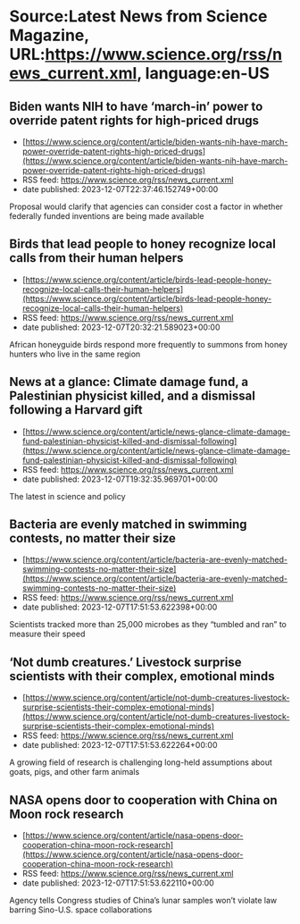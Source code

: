# Source:Latest News from Science Magazine, URL:https://www.science.org/rss/news_current.xml, language:en-US

## Biden wants NIH to have ‘march-in’ power to override patent rights for high-priced drugs
 - [https://www.science.org/content/article/biden-wants-nih-have-march-power-override-patent-rights-high-priced-drugs](https://www.science.org/content/article/biden-wants-nih-have-march-power-override-patent-rights-high-priced-drugs)
 - RSS feed: https://www.science.org/rss/news_current.xml
 - date published: 2023-12-07T22:37:46.152749+00:00

Proposal would clarify that agencies can consider cost a factor in whether federally funded inventions are being made available

## Birds that lead people to honey recognize local calls from their human helpers
 - [https://www.science.org/content/article/birds-lead-people-honey-recognize-local-calls-their-human-helpers](https://www.science.org/content/article/birds-lead-people-honey-recognize-local-calls-their-human-helpers)
 - RSS feed: https://www.science.org/rss/news_current.xml
 - date published: 2023-12-07T20:32:21.589023+00:00

African honeyguide birds respond more frequently to summons from honey hunters who live in the same region

## News at a glance: Climate damage fund, a Palestinian physicist killed, and a dismissal following a Harvard gift
 - [https://www.science.org/content/article/news-glance-climate-damage-fund-palestinian-physicist-killed-and-dismissal-following](https://www.science.org/content/article/news-glance-climate-damage-fund-palestinian-physicist-killed-and-dismissal-following)
 - RSS feed: https://www.science.org/rss/news_current.xml
 - date published: 2023-12-07T19:32:35.969701+00:00

The latest in science and policy

## Bacteria are evenly matched in swimming contests, no matter their size
 - [https://www.science.org/content/article/bacteria-are-evenly-matched-swimming-contests-no-matter-their-size](https://www.science.org/content/article/bacteria-are-evenly-matched-swimming-contests-no-matter-their-size)
 - RSS feed: https://www.science.org/rss/news_current.xml
 - date published: 2023-12-07T17:51:53.622398+00:00

Scientists tracked more than 25,000 microbes as they “tumbled and ran” to measure their speed

## ‘Not dumb creatures.’ Livestock surprise scientists with their complex, emotional minds
 - [https://www.science.org/content/article/not-dumb-creatures-livestock-surprise-scientists-their-complex-emotional-minds](https://www.science.org/content/article/not-dumb-creatures-livestock-surprise-scientists-their-complex-emotional-minds)
 - RSS feed: https://www.science.org/rss/news_current.xml
 - date published: 2023-12-07T17:51:53.622264+00:00

A growing field of research is challenging long-held assumptions about goats, pigs, and other farm animals

## NASA opens door to cooperation with China on Moon rock research
 - [https://www.science.org/content/article/nasa-opens-door-cooperation-china-moon-rock-research](https://www.science.org/content/article/nasa-opens-door-cooperation-china-moon-rock-research)
 - RSS feed: https://www.science.org/rss/news_current.xml
 - date published: 2023-12-07T17:51:53.622110+00:00

Agency tells Congress studies of China’s lunar samples won’t violate law barring Sino-U.S. space collaborations

